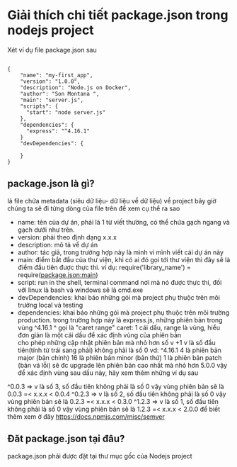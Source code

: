 # Giải thích chi tiết package.json trong nodejs project

Xét ví dụ file package.json sau 
<pre><code>
{
    "name": "my-first_app",
    "version": "1.0.0",
    "description": "Node.js on Docker",
    "author": "Son Montana <dosonphuong@gmail.com>",
    "main": "server.js",
    "scripts": {
      "start": "node server.js"
    },
    "dependencies": {
      "express": "^4.16.1"
    }
    "devDependencies": {

    }
}
</code></pre>
## package.json là gì? 
là file chứa metadata (siêu dữ liệu- dữ liệu về dữ liệu) về project 
bây giờ chúng ta sẽ đi từng dòng của file trên để xem cụ thể ra sao
- name: tên của dự án, phải là 1 từ viết thường, có thể chứa gạch ngang và gạch dưới như trên.  
- version: phải theo định dạng x.x.x 
- description: mô tả về dự án 
- author: tác giả, trong trường hợp này là mình vì mình viết cái dự án này
- main: điểm bắt đầu của thư viện, khi có ai đó gọi tới thư viện thì đây sẽ là điểm đầu tiên được thực thi. 
    ví dụ: require('library_name') = require(<package.json:main>)
- script: run in the shell, terminal command nơi mà nó được thực thi, đối với linux là bash và windows sẽ là cmd.exe   
- devDependencies: khai báo những gói mà project phụ thuộc trên môi trường local và testing 
- dependencies: khai báo những gói mà project phụ thuộc trên môi trường production.
trong trường hợp này là express.js, những phiên bản trong vùng ^4.16.1
^ gọi là "caret range" caret: 1 cái dấu, range là vùng, hiểu đơn giản là một cái dấu để xác định vùng của phiên bản   
 cho phép những cập nhật phiên bản mà nhỏ hơn số v +1 
 v là số đầu tiên(tính từ trái sang phải) không phải là số 0
 vd: ^4.16.1
 4 là phiên bản major (bản chính)
 16 là phiên bản minor (bản thứ)
 1 là phiên bản patch (bản vá lỗi) 
sẽ đc upgrade lên phiên bản cao nhất mà nhỏ hơn 5.0.0
vậy để xác định vùng sau dấu này, hãy xem thêm những ví dụ sau

^0.0.3 => v là số 3, số đầu tiên không phải là số 0 vậy vùng phiên bản sẽ là 0.0.3 =< x.x.x < 0.0.4 
^0.2.3 => v là số 2, số đầu tiên không phải là số 0 vậy vùng phiên bản sẽ là 0.2.3 =< x.x.x < 0.3.0
^1.2.3 => v là số 1, số đầu tiên không phải là số 0 vậy vùng phiên bản sẽ là 1.2.3 =< x.x.x < 2.0.0
để biết thêm xem ở đây https://docs.npmjs.com/misc/semver


## Đăt package.json tại đâu?
package.json phải được đặt tại thư mục gốc của Nodejs project
